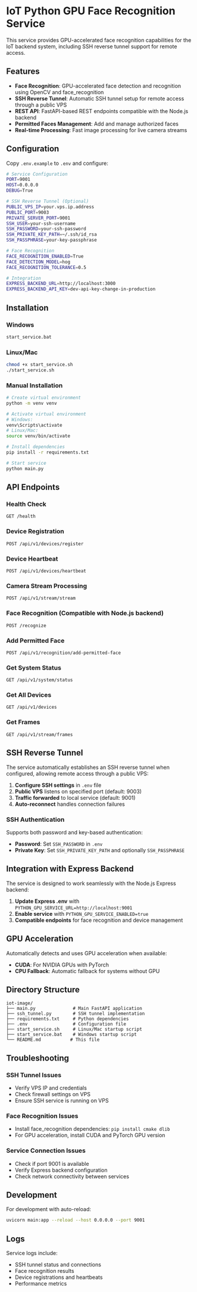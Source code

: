 # IoT Python GPU Face Recognition Service

This service provides GPU-accelerated face recognition capabilities for the IoT backend system, including SSH reverse tunnel support for remote access.

## Features

- **Face Recognition**: GPU-accelerated face detection and recognition using OpenCV and face_recognition
- **SSH Reverse Tunnel**: Automatic SSH tunnel setup for remote access through a public VPS
- **REST API**: FastAPI-based REST endpoints compatible with the Node.js backend
- **Permitted Faces Management**: Add and manage authorized faces
- **Real-time Processing**: Fast image processing for live camera streams

## Configuration

Copy `.env.example` to `.env` and configure:

```bash
# Service Configuration
PORT=9001
HOST=0.0.0.0
DEBUG=True

# SSH Reverse Tunnel (Optional)
PUBLIC_VPS_IP=your.vps.ip.address
PUBLIC_PORT=9003
PRIVATE_SERVER_PORT=9001
SSH_USER=your-ssh-username
SSH_PASSWORD=your-ssh-password
SSH_PRIVATE_KEY_PATH=~/.ssh/id_rsa
SSH_PASSPHRASE=your-key-passphrase

# Face Recognition
FACE_RECOGNITION_ENABLED=True
FACE_DETECTION_MODEL=hog
FACE_RECOGNITION_TOLERANCE=0.5

# Integration
EXPRESS_BACKEND_URL=http://localhost:3000
EXPRESS_BACKEND_API_KEY=dev-api-key-change-in-production
```

## Installation

### Windows
```cmd
start_service.bat
```

### Linux/Mac
```bash
chmod +x start_service.sh
./start_service.sh
```

### Manual Installation
```bash
# Create virtual environment
python -m venv venv

# Activate virtual environment
# Windows:
venv\Scripts\activate
# Linux/Mac:
source venv/bin/activate

# Install dependencies
pip install -r requirements.txt

# Start service
python main.py
```

## API Endpoints

### Health Check
```
GET /health
```

### Device Registration
```
POST /api/v1/devices/register
```

### Device Heartbeat
```
POST /api/v1/devices/heartbeat
```

### Camera Stream Processing
```
POST /api/v1/stream/stream
```

### Face Recognition (Compatible with Node.js backend)
```
POST /recognize
```

### Add Permitted Face
```
POST /api/v1/recognition/add-permitted-face
```

### Get System Status
```
GET /api/v1/system/status
```

### Get All Devices
```
GET /api/v1/devices
```

### Get Frames
```
GET /api/v1/stream/frames
```

## SSH Reverse Tunnel

The service automatically establishes an SSH reverse tunnel when configured, allowing remote access through a public VPS:

1. **Configure SSH settings** in `.env` file
2. **Public VPS** listens on specified port (default: 9003)
3. **Traffic forwarded** to local service (default: 9001)
4. **Auto-reconnect** handles connection failures

### SSH Authentication

Supports both password and key-based authentication:

- **Password**: Set `SSH_PASSWORD` in `.env`
- **Private Key**: Set `SSH_PRIVATE_KEY_PATH` and optionally `SSH_PASSPHRASE`

## Integration with Express Backend

The service is designed to work seamlessly with the Node.js Express backend:

1. **Update Express .env** with `PYTHON_GPU_SERVICE_URL=http://localhost:9001`
2. **Enable service** with `PYTHON_GPU_SERVICE_ENABLED=true`
3. **Compatible endpoints** for face recognition and device management

## GPU Acceleration

Automatically detects and uses GPU acceleration when available:

- **CUDA**: For NVIDIA GPUs with PyTorch
- **CPU Fallback**: Automatic fallback for systems without GPU

## Directory Structure

```
iot-image/
├── main.py              # Main FastAPI application
├── ssh_tunnel.py        # SSH tunnel implementation
├── requirements.txt     # Python dependencies
├── .env                 # Configuration file
├── start_service.sh     # Linux/Mac startup script
├── start_service.bat    # Windows startup script
└── README.md           # This file
```

## Troubleshooting

### SSH Tunnel Issues
- Verify VPS IP and credentials
- Check firewall settings on VPS
- Ensure SSH service is running on VPS

### Face Recognition Issues
- Install face_recognition dependencies: `pip install cmake dlib`
- For GPU acceleration, install CUDA and PyTorch GPU version

### Service Connection Issues
- Check if port 9001 is available
- Verify Express backend configuration
- Check network connectivity between services

## Development

For development with auto-reload:
```bash
uvicorn main:app --reload --host 0.0.0.0 --port 9001
```

## Logs

Service logs include:
- SSH tunnel status and connections
- Face recognition results
- Device registrations and heartbeats
- Performance metrics
